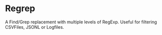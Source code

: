 # Regrep
A Find/Grep replacement with multiple levels of RegExp. Useful for filtering CSVFiles, JSONL or Logfiles.
